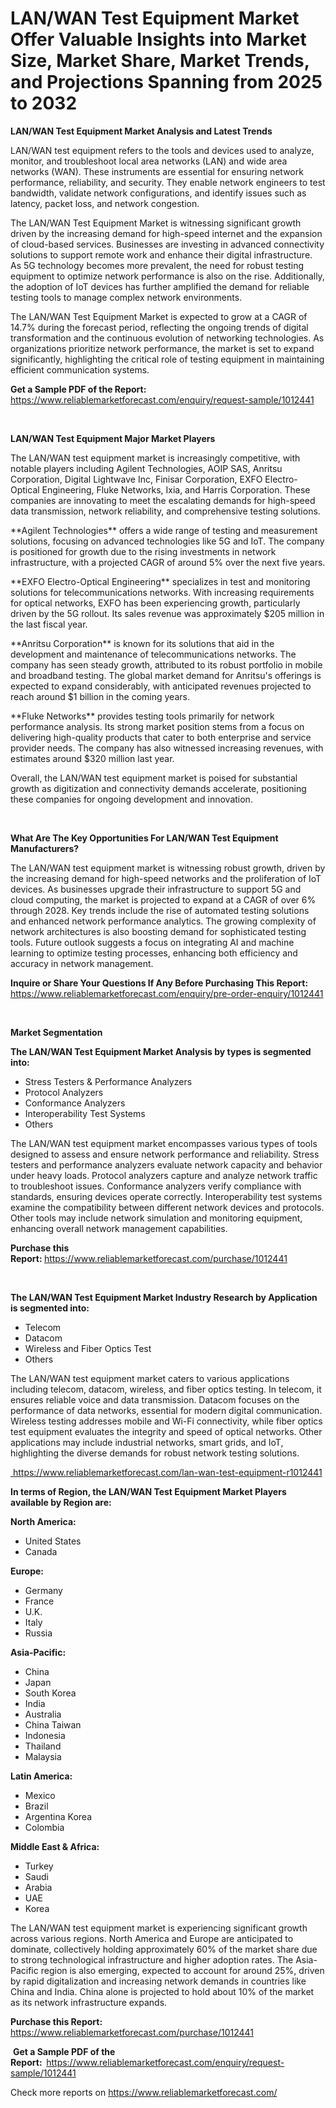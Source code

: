 <p><h1>LAN/WAN Test Equipment Market Offer Valuable Insights into Market Size, Market Share, Market Trends, and Projections Spanning from 2025 to 2032</h1></p><p><strong>LAN/WAN Test Equipment Market Analysis and Latest Trends</strong></p>
<p><p>LAN/WAN test equipment refers to the tools and devices used to analyze, monitor, and troubleshoot local area networks (LAN) and wide area networks (WAN). These instruments are essential for ensuring network performance, reliability, and security. They enable network engineers to test bandwidth, validate network configurations, and identify issues such as latency, packet loss, and network congestion.</p><p>The LAN/WAN Test Equipment Market is witnessing significant growth driven by the increasing demand for high-speed internet and the expansion of cloud-based services. Businesses are investing in advanced connectivity solutions to support remote work and enhance their digital infrastructure. As 5G technology becomes more prevalent, the need for robust testing equipment to optimize network performance is also on the rise. Additionally, the adoption of IoT devices has further amplified the demand for reliable testing tools to manage complex network environments.</p><p>The LAN/WAN Test Equipment Market is expected to grow at a CAGR of 14.7% during the forecast period, reflecting the ongoing trends of digital transformation and the continuous evolution of networking technologies. As organizations prioritize network performance, the market is set to expand significantly, highlighting the critical role of testing equipment in maintaining efficient communication systems.</p></p>
<p><strong>Get a Sample PDF of the Report:&nbsp;</strong> <a href="https://www.reliablemarketforecast.com/enquiry/request-sample/1012441?utm_campaign=2321&utm_medium=2&utm_source=Github&utm_content=ia&utm_term=15022025&utm_id=lanwan-test-equipment">https://www.reliablemarketforecast.com/enquiry/request-sample/1012441</a></p>
<p>&nbsp;</p>
<p><strong>LAN/WAN Test Equipment Major Market Players</strong></p>
<p><p>The LAN/WAN test equipment market is increasingly competitive, with notable players including Agilent Technologies, AOIP SAS, Anritsu Corporation, Digital Lightwave Inc, Finisar Corporation, EXFO Electro-Optical Engineering, Fluke Networks, Ixia, and Harris Corporation. These companies are innovating to meet the escalating demands for high-speed data transmission, network reliability, and comprehensive testing solutions.</p><p>**Agilent Technologies** offers a wide range of testing and measurement solutions, focusing on advanced technologies like 5G and IoT. The company is positioned for growth due to the rising investments in network infrastructure, with a projected CAGR of around 5% over the next five years. </p><p>**EXFO Electro-Optical Engineering** specializes in test and monitoring solutions for telecommunications networks. With increasing requirements for optical networks, EXFO has been experiencing growth, particularly driven by the 5G rollout. Its sales revenue was approximately $205 million in the last fiscal year.</p><p>**Anritsu Corporation** is known for its solutions that aid in the development and maintenance of telecommunications networks. The company has seen steady growth, attributed to its robust portfolio in mobile and broadband testing. The global market demand for Anritsu's offerings is expected to expand considerably, with anticipated revenues projected to reach around $1 billion in the coming years.</p><p>**Fluke Networks** provides testing tools primarily for network performance analysis. Its strong market position stems from a focus on delivering high-quality products that cater to both enterprise and service provider needs. The company has also witnessed increasing revenues, with estimates around $320 million last year.</p><p>Overall, the LAN/WAN test equipment market is poised for substantial growth as digitization and connectivity demands accelerate, positioning these companies for ongoing development and innovation.</p></p>
<p>&nbsp;</p>
<p><strong>What Are The Key Opportunities For LAN/WAN Test Equipment Manufacturers?</strong></p>
<p><p>The LAN/WAN test equipment market is witnessing robust growth, driven by the increasing demand for high-speed networks and the proliferation of IoT devices. As businesses upgrade their infrastructure to support 5G and cloud computing, the market is projected to expand at a CAGR of over 6% through 2028. Key trends include the rise of automated testing solutions and enhanced network performance analytics. The growing complexity of network architectures is also boosting demand for sophisticated testing tools. Future outlook suggests a focus on integrating AI and machine learning to optimize testing processes, enhancing both efficiency and accuracy in network management.</p></p>
<p><strong>Inquire or Share Your Questions If Any Before Purchasing This Report:</strong> <a href="https://www.reliablemarketforecast.com/enquiry/pre-order-enquiry/1012441?utm_campaign=2321&utm_medium=2&utm_source=Github&utm_content=ia&utm_term=15022025&utm_id=lanwan-test-equipment">https://www.reliablemarketforecast.com/enquiry/pre-order-enquiry/1012441</a></p>
<p>&nbsp;</p>
<p><strong>Market Segmentation</strong></p>
<p><strong>The LAN/WAN Test Equipment Market Analysis by types is segmented into:</strong></p>
<p><ul><li>Stress Testers & Performance Analyzers</li><li>Protocol Analyzers</li><li>Conformance Analyzers</li><li>Interoperability Test Systems</li><li>Others</li></ul></p>
<p><p>The LAN/WAN test equipment market encompasses various types of tools designed to assess and ensure network performance and reliability. Stress testers and performance analyzers evaluate network capacity and behavior under heavy loads. Protocol analyzers capture and analyze network traffic to troubleshoot issues. Conformance analyzers verify compliance with standards, ensuring devices operate correctly. Interoperability test systems examine the compatibility between different network devices and protocols. Other tools may include network simulation and monitoring equipment, enhancing overall network management capabilities.</p></p>
<p><strong>Purchase this Report:&nbsp;</strong><a href="https://www.reliablemarketforecast.com/purchase/1012441?utm_campaign=2321&utm_medium=2&utm_source=Github&utm_content=ia&utm_term=15022025&utm_id=lanwan-test-equipment">https://www.reliablemarketforecast.com/purchase/1012441</a></p>
<p>&nbsp;</p>
<p><strong>The LAN/WAN Test Equipment Market Industry Research by Application is segmented into:</strong></p>
<p><ul><li>Telecom</li><li>Datacom</li><li>Wireless and Fiber Optics Test</li><li>Others</li></ul></p>
<p><p>The LAN/WAN test equipment market caters to various applications including telecom, datacom, wireless, and fiber optics testing. In telecom, it ensures reliable voice and data transmission. Datacom focuses on the performance of data networks, essential for modern digital communication. Wireless testing addresses mobile and Wi-Fi connectivity, while fiber optics test equipment evaluates the integrity and speed of optical networks. Other applications may include industrial networks, smart grids, and IoT, highlighting the diverse demands for robust network testing solutions.</p></p>
<p><a href="https://www.reliablemarketforecast.com/lan-wan-test-equipment-r1012441?utm_campaign=2321&utm_medium=2&utm_source=Github&utm_content=ia&utm_term=15022025&utm_id=lanwan-test-equipment">&nbsp;https://www.reliablemarketforecast.com/lan-wan-test-equipment-r1012441</a></p>
<p><strong>In terms of Region, the LAN/WAN Test Equipment Market Players available by Region are:</strong></p>
<p>
    <p> <strong> North America: </strong>
        <ul>
            <li>United States</li>
            <li>Canada</li>
        </ul>
        </p> 
    <p> <strong> Europe: </strong>
        <ul>
            <li>Germany</li>
            <li>France</li>
            <li>U.K.</li>
            <li>Italy</li>
            <li>Russia</li>
        </ul>
        </p> 
    <p> <strong> Asia-Pacific: </strong>
        <ul>
            <li>China</li>
            <li>Japan</li>
            <li>South Korea</li>
            <li>India</li>
            <li>Australia</li>
            <li>China Taiwan</li>
            <li>Indonesia</li>
            <li>Thailand</li>
            <li>Malaysia</li>
        </ul>
        </p> 
    <p> <strong> Latin America: </strong>
        <ul>
            <li>Mexico</li>
            <li>Brazil</li>
            <li>Argentina Korea</li>
            <li>Colombia</li>
        </ul>
        </p> 
    <p> <strong> Middle East & Africa: </strong>
        <ul>
            <li>Turkey</li>
            <li>Saudi</li>
            <li>Arabia</li>
            <li>UAE</li>
            <li>Korea</li>
        </ul>
    </p>
    </p>
<p><p>The LAN/WAN test equipment market is experiencing significant growth across various regions. North America and Europe are anticipated to dominate, collectively holding approximately 60% of the market share due to strong technological infrastructure and higher adoption rates. The Asia-Pacific region is also emerging, expected to account for around 25%, driven by rapid digitalization and increasing network demands in countries like China and India. China alone is projected to hold about 10% of the market as its network infrastructure expands.</p></p>
<p><strong>Purchase this Report: </strong><a href="https://www.reliablemarketforecast.com/purchase/1012441?utm_campaign=2321&utm_medium=2&utm_source=Github&utm_content=ia&utm_term=15022025&utm_id=lanwan-test-equipment">https://www.reliablemarketforecast.com/purchase/1012441</a></p>
<p>&nbsp;<strong>Get a Sample PDF of the Report:&nbsp;&nbsp;</strong><a href="https://www.reliablemarketforecast.com/enquiry/request-sample/1012441?utm_campaign=2321&utm_medium=2&utm_source=Github&utm_content=ia&utm_term=15022025&utm_id=lanwan-test-equipment">https://www.reliablemarketforecast.com/enquiry/request-sample/1012441</a></p>
<p><strong></strong></p>
<p>Check more reports on <a href="https://www.reliablemarketforecast.com/?utm_campaign=2321&utm_medium=2&utm_source=Github&utm_content=ia&utm_term=15022025&utm_id=lanwan-test-equipment">https://www.reliablemarketforecast.com/</a></p>